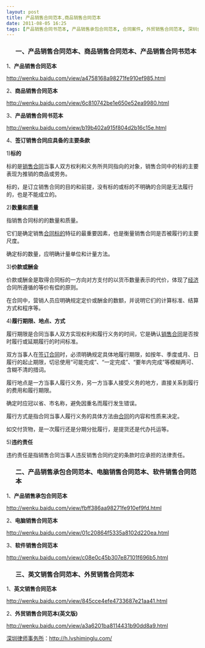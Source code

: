 ```yaml
---
layout: post
title: 产品销售合同范本,商品销售合同范本
date: 2011-08-05 16:25
tags: [产品销售合同书范本, 产品销售承包合同范本, 合同案件, 外贸销售合同范本, 深圳合同纠纷律师, 电脑销售合同范本, 英文销售合同范本, 软件销售合同范本]
---
```

<ol>
<h3>一、产品销售合同范本、商品销售合同范本、产品销售合同书范本</h3>
</ol>
1、<strong>产品销售合同范本</strong>

<a href="http://wenku.baidu.com/view/a4758168a98271fe910ef985.html" target="_blank">http://wenku.baidu.com/view/a4758168a98271fe910ef985.html</a>

2、<strong>商品销售合同范本</strong>

<a href="http://wenku.baidu.com/view/6c810742be1e650e52ea9980.html" target="_blank">http://wenku.baidu.com/view/6c810742be1e650e52ea9980.html</a>

3、<strong>产品销售合同书范本</strong>

<a href="http://wenku.baidu.com/view/b19b402a915f804d2b16c15e.html" target="_blank">http://wenku.baidu.com/view/b19b402a915f804d2b16c15e.html</a>

4、<strong>签订销售合同应具备的主要条款</strong>

1)<strong>标的</strong>

标的是<a href="http://h.lvshiminglu.com/law/761.html" target="_blank">销售合同</a>当事人双方权利和义务所共同指向的对象，销售合同中的标的主要表现为推销的商品或劳务。

标的，是订立销售合同的目的和前提，没有标的或标的不明确的合同是无法履行的，也是不能成立的。

2)<strong>数量和质量</strong>

指销售合同标的的数量和质量。

它们是确定销售<a href="http://h.lvshiminglu.com/law/tag/%E5%90%88%E5%90%8C%E6%A0%87%E7%9A%84%E7%89%A9" target="_blank">合同标的</a>特征的最重要因素，也是衡量销售合同是否被履行的主要尺度。

确定标的数量，应明确计量单位和计量方法。

3)<strong>价款或酬金</strong>

价款或酬金是取得合同标的一方向对方支付的以货币数量表示的代价，体现了<a href="http://h.lvshiminglu.com/law/category/economics" target="_blank">经济</a>合同所遵循的等价有偿的原则。

在合同中，营销人员应明确规定定价或酬金的数额，并说明它们的计算标准、结算方式和程序等。

4)<strong>履行期限、地点、方式</strong>

履行期限是合同当事人双方实现权利和履行义务的时间，它是确认<a href="http://h.lvshiminglu.com/law/761.html" target="_blank">销售合同</a>是否按时履行或延期履行的时间标准。

双方当事人在<a href="http://h.lvshiminglu.com/law/tag/%E4%BC%A0%E7%9C%9F%E5%90%88%E5%90%8C%E7%AD%BE%E8%AE%A2%E5%9C%B0" target="_blank">签订合同</a>时，必须明确规定具体地履行期限，如按年、季度或月、日履行的起止期限，切忌使用“可能完成”、“一定完成”、“要年内完成”等模糊两可、含糊不清的措词。

履行地点是一方当事人履行义务，另一方当事人接受义务的地方，直接关系到履行的费用和履行期限。

确定时应冠以省、市名称，避免因重名而履行发生错误。

履行方式是指合同当事人履行义务的具体方法由<a href="http://h.lvshiminglu.com/law/category/contract" target="_blank">合同</a>的内容和性质来决定。

如交付货物，是一次履行还是分期分批履行，是提货还是代办托运等。

5)<strong>违约责任</strong>

违约责任是指销售合同当事人违反销售合同约定的条款时应承担的法律责任。
<ol>
<h3>二、产品销售承包合同范本、电脑销售合同范本、软件销售合同范本</h3>
</ol>
1、<strong>产品销售承包合同范本</strong>

<a href="http://wenku.baidu.com/view/fbff386aa98271fe910ef9fd.html" target="_blank">http://wenku.baidu.com/view/fbff386aa98271fe910ef9fd.html</a>

2、<strong>电脑销售合同范本</strong>

<a href="http://wenku.baidu.com/view/01c20864f5335a8102d220ea.html" target="_blank">http://wenku.baidu.com/view/01c20864f5335a8102d220ea.html</a>

3、<strong>软件销售合同范本</strong>

<a href="http://wenku.baidu.com/view/c08e0c45b307e87101f696b5.html" target="_blank">http://wenku.baidu.com/view/c08e0c45b307e87101f696b5.html</a>
<ol>
<h3>三、英文销售合同范本、外贸销售合同范本</h3>
</ol>
1、<strong>英文销售合同范本</strong>

<a href="http://wenku.baidu.com/view/845cce4efe4733687e21aa41.html" target="_blank">http://wenku.baidu.com/view/845cce4efe4733687e21aa41.html</a>

2、<strong>外贸销售合同范本(英文版)</strong>

<a href="http://wenku.baidu.com/view/a3a6201ba8114431b90dd8a9.html" target="_blank">http://wenku.baidu.com/view/a3a6201ba8114431b90dd8a9.html</a>

<a href="http://h.lvshiminglu.com/">深圳律师事务所</a>：<a href="http://h.lvshiminglu.com/">http://h.lvshiminglu.com/</a>

